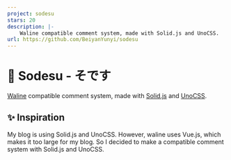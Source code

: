 ```yaml
---
project: sodesu
stars: 20
description: |-
    Waline compatible comment system, made with Solid.js and UnoCSS.
url: https://github.com/BeiyanYunyi/sodesu
---
```


# 💬 Sodesu - そです

[Waline](https://github.com/walinejs/waline) compatible comment system, made with [Solid.js](https://github.com/solidjs/solid) and [UnoCSS](https://github.com/unocss/unocss).

## ✨ Inspiration

My blog is using Solid.js and UnoCSS. However, waline uses Vue.js, which makes it too large for my blog. So I decided to make a compatible comment system with Solid.js and UnoCSS.

